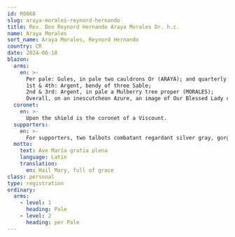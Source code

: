 ```yaml
---
id: R0068
slug: araya-morales-reynord-hernando
title: Rev. Don Reynord Hernando Araya Morales Dr. h.c.
name: Araya Morales
sort_name: Araya Morales, Reynord Hernando
country: CR
date: 2024-06-18
blazon:
  arms:
    en: >-
      Per pale: Gules, in pale two cauldrons Or (ARAYA); and quarterly:
      1st & 4th: Argent, bendy of three Sable;
      2nd & 3rd: Argent, in pale a Mulberry tree proper (MORALES);
      Overall, on an inescutcheon Azure, an image of Our Blessed Lady cradling the infant Jesus, Argent, upon in base a crescent Or.
  coronet:
    en: >-
      Upon the shield is the coronet of a Viscount.
  supporters:
    en: >-
      For supporters, two talbots combatant regardant silver gray, gorged Or, langued Gules.
  motto:
    text: Ave María gratia plena
    language: Latin
    translation:
      en: Hail Mary, full of grace
class: personal
type: registration
ordinary:
  arms:
    - level: 1
      heading: Pale
    - level: 2
      heading: per Pale
---
```

